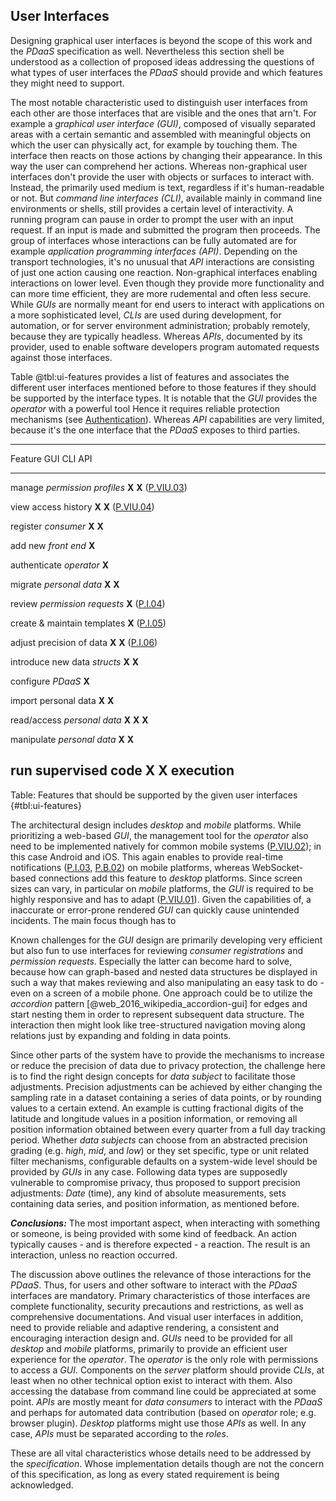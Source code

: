 ## User Interfaces



Designing graphical user interfaces is beyond the scope of this work and the *PDaaS* specification 
as well. 
Nevertheless this section shell be understood as a collection of proposed ideas addressing the 
questions of what types of user interfaces the *PDaaS* should provide and which features they might 
need to support.

The most notable characteristic used to distinguish user interfaces from each other are those 
interfaces that are visible and the ones that arn't. For example a *graphical user interface (GUI)*, 
composed of visually separated areas with a certain semantic and assembled with meaningful objects 
on which the user can physically act, for example by touching them. The interface then reacts on 
those actions by changing their appearance. In this way the user can comprehend her actions.
Whereas non-graphical user interfaces don't provide the user with objects or surfaces to interact 
with. Instead, the primarily used medium is text, regardless if it's human-readable or not.
But *command line interfaces (CLI)*, available mainly in command line environments or shells, still 
provides a certain level of interactivity. A running program can pause in order to prompt the user 
with an input request. If an input is made and submitted the program then proceeds. The group of 
interfaces whose interactions can be fully automated are for example *application programming 
interfaces (API)*. Depending on the transport technologies, it's no unusual that *API* interactions 
are consisting of just one action causing one reaction. Non-graphical interfaces enabling 
interactions on lower level. Even though they provide more functionality and can more time 
efficient, they are more rudemental and often less secure.
While *GUIs* are normally meant for end users to interact with applications on a more sophisticated 
level, *CLIs* are used during development, for automation, or for server environment administration;
probably remotely, because they are typically headless. Whereas *APIs*, documented by its
provider, used to enable software developers program automated requests against those interfaces.

Table @tbl:ui-features provides a list of features and associates the different user interfaces 
mentioned before to those features if they should be supported by the interface types. It is notable 
that the *GUI* provides the *operator* with a powerful tool Hence it requires reliable protection 
mechanisms (see [Authentication](#authentication)). Whereas *API* capabilities are very limited, 
because it's the one interface that the *PDaaS* exposes to third parties.


----------------------------------------------------------
Feature                         GUI       CLI       API
---------------------------- --------- --------- ---------
manage *permission profiles*   __X__               __X__
([P.VIU.03](#pviu03))
                               
view access history            __X__     __X__
([P.VIU.04](#pviu04))
                               
register *consumer*            __X__     __X__
                               
add new *front end*            __X__
                               
authenticate *operator*        __X__
                               
migrate *personal data*        __X__     __X__
                               
review *permission requests*   __X__
([P.I.04](#pi04))

create & maintain templates    __X__
([P.I.05](#pi05))

adjust precision of data       __X__               __X__
([P.I.06](#pi06))

introduce new data *structs*   __X__               __X__
                               
configure *PDaaS*              __X__
                               
import personal data           __X__               __X__
                               
read/access *personal data*    __X__     __X__     __X__
                               
manipulate *personal data*     __X__     __X__

run supervised code                      __X__     __X__ 
execution
-----------------------------------------------------------

Table: Features that should be supported by the given user interfaces {#tbl:ui-features} 


The architectural design includes *desktop* and *mobile* platforms. While prioritizing a web-based 
*GUI*, the management tool for the *operator* also need to be implemented natively for
common mobile systems ([P.VIU.02](#pviu02)); in this case Android and iOS. This again enables to 
provide real-time notifications ([P.I.03](#pi03), [P.B.02](#pb02)) on mobile platforms, whereas 
WebSocket-based connections add this feature to *desktop* platforms. 
Since screen sizes can vary, in particular on *mobile* platforms, the *GUI* is required to be highly
responsive and has to adapt ([P.VIU.01](#pviu01)). Given the capabilities of, a inaccurate or 
error-prone rendered *GUI* can quickly cause unintended incidents. The main focus though has to

Known challenges for the *GUI* design are primarily developing very efficient but also fun to use 
interfaces for reviewing *consumer registrations* and *permission requests*. Especially the latter
can become hard to solve, because how can graph-based and nested data structures be displayed in
such a way that makes reviewing and also manipulating an easy task to do - even on a screen of a 
mobile phone. One approach could be to utilize the *accordion* pattern 
[@web_2016_wikipedia_accordion-gui] for edges and start nesting them in order to represent 
subsequent data structure. The interaction then might look like tree-structured navigation moving
along relations just by expanding and folding in data points. 

Since other parts of the system have to provide the mechanisms to increase or reduce the precision 
of data due to privacy protection, the challenge here is to find the right design concepts for *data 
subject* to facilitate those adjustments. Precision adjustments can be achieved by either changing 
the sampling rate in a dataset containing a series of data points, or by rounding values to a 
certain extend. An example is cutting fractional digits of the latitude and longitude values in a 
position information, or removing all position information obtained between every quarter from a 
full day tracking period. Whether *data subjects* can choose from an abstracted precision grading 
(e.g. *high*, *mid*, and *low*) or they set specific, type or unit related filter mechanisms, 
configurable defaults on a system-wide level should be provided by *GUIs* in any case. Following 
data types are supposedly vulnerable to compromise privacy, thus proposed to support precision 
adjustments: *Date* (time), any kind of absolute measurements, sets containing data series, and 
position information, as mentioned before.



*__Conclusions:__*
The most important aspect, when interacting with something or someone, is being provided with some 
kind of feedback. An action typically causes - and is therefore expected - a reaction. The result is
an interaction, unless no reaction occurred.

The discussion above outlines the relevance of those interactions for the *PDaaS*. Thus, for users 
and other software to interact with the *PDaaS* interfaces are mandatory. Primary characteristics of 
those interfaces are complete functionality, security precautions and restrictions, as well as 
comprehensive documentations. And visual user interfaces in addition, need to provide reliable and 
adaptive rendering, a consistent and encouraging interaction design and.
*GUIs* need to be provided for all *desktop* and *mobile* platforms, primarily to provide an 
efficient user experience for the *operator*. The *operator* is the only role with permissions to 
access a *GUI*. Components on the *server* platform should provide *CLIs*, at least when no other 
technical option exist to interact with them. Also accessing the database from command line could be 
appreciated at some point. *APIs* are mostly meant for *data consumers* to interact with the *PDaaS* 
and perhaps for automated data contribution (based on *operator* role; e.g. browser plugin). 
*Desktop* platforms might use those *APIs* as well. In any case, *APIs* must be separated according 
to the *roles*.

These are all vital characteristics whose details need to be addressed by the *specification*.
Whose implementation details though are not the concern of this specification, as long as every 
stated requirement is being acknowledged.
